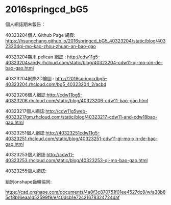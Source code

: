 # 2016springcd_bG5

個人網誌期末報告：

40323204個人 Github Page 網頁: https://hsungchang.github.io/2016springcd_bG5_40323204/static/blog/40323204qi-mo-kao-zhou-zhuan-an-bao-gao

40323204期末 pelican 網誌 :  http://cdw11g5-40323204sandy.rhcloud.com/static/blog/40323204-cdw11-qi-mo-xin-de-bao-gao.html

40323204網際2D繪圖 :  http://2016springcdbg5-40323204.rhcloud.com/bg5_40323204_2/acbd

40323206個人網誌:http://cdw11bg5-40323206.rhcloud.com/static/blog/40323206-cdw11-bao-gao.html

40323217個人網誌:http://cdw11g5web-40323217gm.rhcloud.com/static/blog/40323217-cdw11-and-cdw18bao-gao.html 

40323251個人網誌:http://40323251cdw11g5-40323251.rhcloud.com/static/blog/40323251-cdw11-qi-mo-xin-de-bao-gao.html

40323253個人網誌:http://cdw11-40323253.rhcloud.com/static/blog/40323253-qi-mo-bao-gao.html

40323255個人網誌:


組別onshape齒輪協同: 

https://cad.onshape.com/documents/4a0f3c870751f01ee4527dc8/w/a38b85cf8b16eaa1d52599f9/e/40dcb1e72c21678324724daf

